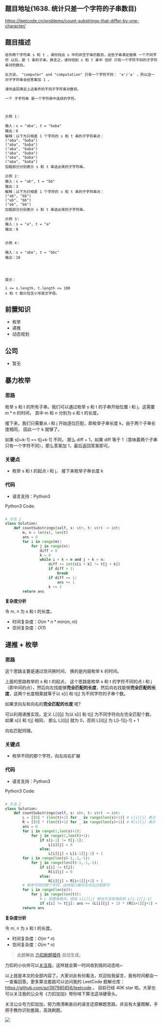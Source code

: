 
## 题目地址(1638. 统计只差一个字符的子串数目)

https://leetcode.cn/problems/count-substrings-that-differ-by-one-character/

## 题目描述

```
给你两个字符串 s 和 t ，请你找出 s 中的非空子串的数目，这些子串满足替换 一个不同字符 以后，是 t 串的子串。换言之，请你找到 s 和 t 串中 恰好 只有一个字符不同的子字符串对的数目。

比方说， "computer" and "computation" 只有一个字符不同： 'e'/'a' ，所以这一对子字符串会给答案加 1 。

请你返回满足上述条件的不同子字符串对数目。

一个 子字符串 是一个字符串中连续的字符。

 

示例 1：

输入：s = "aba", t = "baba"
输出：6
解释：以下为只相差 1 个字符的 s 和 t 串的子字符串对：
("aba", "baba")
("aba", "baba")
("aba", "baba")
("aba", "baba")
("aba", "baba")
("aba", "baba")
加粗部分分别表示 s 和 t 串选出来的子字符串。

示例 2：
输入：s = "ab", t = "bb"
输出：3
解释：以下为只相差 1 个字符的 s 和 t 串的子字符串对：
("ab", "bb")
("ab", "bb")
("ab", "bb")
加粗部分分别表示 s 和 t 串选出来的子字符串。

示例 3：
输入：s = "a", t = "a"
输出：0


示例 4：

输入：s = "abe", t = "bbc"
输出：10


 

提示：

1 <= s.length, t.length <= 100
s 和 t 都只包含小写英文字母。
```

## 前置知识

- 枚举
- 递推
- 动态规划

## 公司

- 暂无
## 暴力枚举
### 思路

枚举 s 和 t 的所有子串。我们可以通过枚举 s 和 t 的子串开始位置 i 和 j，这需要 $m * n$ 的时间， 其中 m 和 n 分别为 s 和 t 的长度。

接下来，我们只需要从 i 和 j 开始逐位匹配，即枚举子串长度 k，由于两个子串长度相同， 因此一个 k 就够了。

如果 s[i+k-1] == t[j+k-1] 不同， 那么 diff + 1，如果 diff 等于 1（意味着两个子串只有一个字符不同），那么答案加 1，最后返回答案即可。

### 关键点

- 枚举 s 和 t 的起点 i 和 j， 接下来枚举子串长度 k

### 代码

- 语言支持：Python3

Python3 Code:

```python

# 方法 1
class Solution:
    def countSubstrings(self, s: str, t: str) -> int:
        m, n = len(s), len(t)
        ans = 0
        for i in range(m):
            for j in range(n):
                diff = 0
                k = 0
                while i + k < m and j + k < n:
                    diff += int(s[i + k] != t[j + k])
                    if diff > 1:
                        break
                    if diff == 1:
                        ans += 1
                    k += 1
        return ans

```


**复杂度分析**

令 m, n 为 s 和 t 的长度。

- 时间复杂度：$O(m * n * min(m, n))$
- 空间复杂度：$O(1)$

## 递推 + 枚举

### 思路

这个思路主要是通过空间换时间， 换的是内层枚举 k 的时间。

上面的思路枚举的 s 和 t 的起点， 这个思路是枚举 s 和 t 的字符不同的点 i 和 j（即中间的点），然后向左找能够**完全匹配的长度**，然后向右找能够**完全匹配的长度**，这两个长度相乘就等于以 s[i] 和 t[j] 为不同字符的子串个数。

如果求向左和向右的**完全匹配的长度** 呢?

可以利用递推实现。定义 L[i][j] 为以 s[i] 和 t[j] 为不同字符向左完全匹配个数。 如果 s[i] 和 t[j] 相同， 那么 L[i][j] 就为 0，否则 L[i][j] 为 L[i-1][j-1] + 1

向右匹配同理。
 
### 关键点

- 枚举不同的那个字符，向左向右扩展

### 代码

- 语言支持：Python3

Python3 Code:

```python

# 方法 2
class Solution:
    def countSubstrings(self, s: str, t: str) -> int:
        L = [[0] * (len(t)+1) for _ in range(len(s)+1)] # L[i][j] 表示 s[i] != s[j] 情况下可以向左扩展的最大长度
        R = [[0] * (len(t)+1) for _ in range(len(s)+1)] # R[i][j] 表示 s[i] != s[j] 情况下可以向右扩展的最大长度
        ans = 0
        for i in range(1,len(s)+1):
            for j in range(1,len(t)+1):
                if s[i-1] != t[j-1]:
                    L[i][j] = 0
                else:
                    L[i][j] = L[i-1][j-1] + 1
        for i in range(len(s)-1,-1,-1):
            for j in range(len(t)-1,-1,-1):
                if s[i] != t[j]:
                    R[i][j] = 0
                else:
                    R[i][j] = R[i+1][j+1] + 1
        # 枚举不同的那个字符，这样就只需向左向右匹配即可
        for i in range(len(s)):
            for j in range(len(t)):
                # L 前面有哨兵，因此 L[i][j] 相当于没有哨兵的 L[i-1][j-1]
                if s[i] != t[j]: ans += (L[i][j] + 1) * (R[i+1][j+1] + 1)
        return ans

```


**复杂度分析**

令 m, n 为 s 和 t 的长度。

- 时间复杂度：$O(m * n)$
- 空间复杂度：$O(m * n)$


> 此题解由 [力扣刷题插件](https://leetcode-pp.github.io/leetcode-cheat/?tab=solution-template) 自动生成。 

力扣的小伙伴可以[关注我](https://leetcode-cn.com/u/fe-lucifer/)，这样就会第一时间收到我的动态啦~

以上就是本文的全部内容了。大家对此有何看法，欢迎给我留言，我有时间都会一一查看回答。更多算法套路可以访问我的 LeetCode 题解仓库：https://github.com/azl397985856/leetcode 。 目前已经 40K star 啦。大家也可以关注我的公众号《力扣加加》带你啃下算法这块硬骨头。

关注公众号力扣加加，努力用清晰直白的语言还原解题思路，并且有大量图解，手把手教你识别套路，高效刷题。

![](https://tva1.sinaimg.cn/large/007S8ZIlly1gfcuzagjalj30p00dwabs.jpg)
